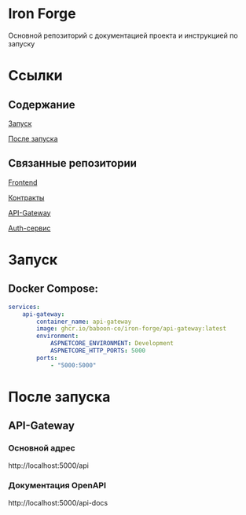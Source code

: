 # Iron Forge
Основной репозиторий с документацией проекта и инструкцией по запуску

# Ссылки
## Содержание
[Запуск](https://github.com/Baboon-Co/iron-forge/main/README.md#запуск)

[После запуска](https://github.com/Baboon-Co/iron-forge/main/README.md#после-запуска)
## Связанные репозитории
[Frontend](https://github.com/Baboon-Co/iron-forge-frontend)

[Контракты](https://github.com/Baboon-Co/iron-forge-contracts)

[API-Gateway](https://github.com/Baboon-Co/iron-forge-api-gateway)

[Auth-сервис](https://github.com/Baboon-Co/iron-forge-auth-service)

# Запуск
## Docker Compose:
```yaml
services:
    api-gateway:
        container_name: api-gateway
        image: ghcr.io/baboon-co/iron-forge/api-gateway:latest
        environment:
            ASPNETCORE_ENVIRONMENT: Development
            ASPNETCORE_HTTP_PORTS: 5000
        ports:
            - "5000:5000"
```

# После запуска
## API-Gateway
### Основной адрес
http://localhost:5000/api

### Документация OpenAPI
http://localhost:5000/api-docs

